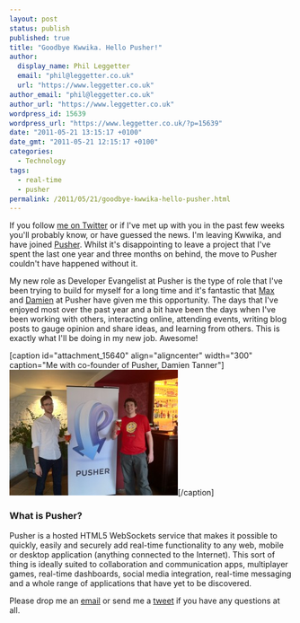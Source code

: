 ```yaml
---
layout: post
status: publish
published: true
title: "Goodbye Kwwika. Hello Pusher!"
author:
  display_name: Phil Leggetter
  email: "phil@leggetter.co.uk"
  url: "https://www.leggetter.co.uk"
author_email: "phil@leggetter.co.uk"
author_url: "https://www.leggetter.co.uk"
wordpress_id: 15639
wordpress_url: "https://www.leggetter.co.uk/?p=15639"
date: "2011-05-21 13:15:17 +0100"
date_gmt: "2011-05-21 12:15:17 +0100"
categories:
  - Technology
tags:
  - real-time
  - pusher
permalink: /2011/05/21/goodbye-kwwika-hello-pusher.html
---
```


<p>If you follow <a href="http://twitter.com/leggetter">me on Twitter</a> or if I've met up with you in the past few weeks you'll probably know, or have guessed the news. I'm leaving Kwwika, and have joined <a href="http://pusher.com/">Pusher</a>. Whilst it's disappointing to leave a project that I've spent the last one year and three months on behind, the move to Pusher couldn't have happened without it.</p>

<p>My new role as Developer Evangelist at Pusher is the type of role that I've been trying to build for myself for a long time and it's fantastic that <a href="http://twitter.com/maxthelion">Max</a> and <a href="http://twitter.com/dctanner">Damien</a> at Pusher have given me this opportunity. The days that I've enjoyed most over the past year and a bit have been the days when I've been working with others, interacting online, attending events, writing blog posts to gauge opinion and share ideas, and learning from others. This is exactly what I'll be doing in my new job. Awesome!</p>
<p>[caption id="attachment_15640" align="aligncenter" width="300" caption="Me with co-founder of Pusher, Damien Tanner"]<img class="size-medium wp-image-15640" title="Me with co-founder of Pusher, Damien Tanner" src="/wp-content/uploads/2011/05/damien_phil_pusher-300x224.jpg" alt="Phil Leggetter with co-founder of Pusher, Damien Tanner" width="300" height="224" />[/caption]</p>
<h3>What is Pusher?</h3>
<p>Pusher is a hosted HTML5 WebSockets service that makes it possible to quickly, easily and securely add real-time functionality to any web, mobile or desktop application (anything connected to the Internet). This sort of thing is ideally suited to collaboration and communication apps, multiplayer games, real-time dashboards, social media integration, real-time messaging and a whole range of applications that have yet to be discovered.</p>
<p>Please drop me an <a href="mailto:phil@leggetter.co.uk?subject=Goodbye%20Kwwika,%20Hello%20Pusher%21">email</a> or send me a <a href="http://twitter.com/leggetter">tweet</a> if you have any questions at all.</p>
